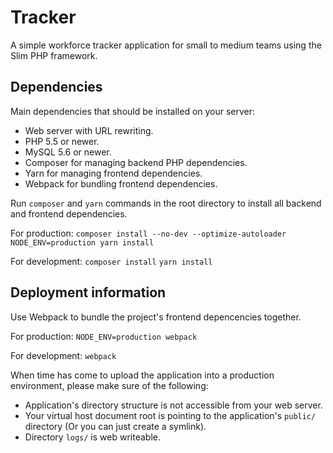 # Tracker

A simple workforce tracker application for small to medium teams using the Slim PHP framework.

## Dependencies

Main dependencies that should be installed on your server:

* Web server with URL rewriting.
* PHP 5.5 or newer.
* MySQL 5.6 or newer.
* Composer for managing backend PHP dependencies.
* Yarn for managing frontend dependencies.
* Webpack for bundling frontend dependencies.

Run `composer` and `yarn` commands in the root directory to install all backend and frontend dependencies.

For production:
`composer install --no-dev --optimize-autoloader`
`NODE_ENV=production yarn install`

For development:
`composer install`
`yarn install`

## Deployment information
Use Webpack to bundle the project's frontend depencencies together.

For production:
`NODE_ENV=production webpack`

For development:
`webpack`

When time has come to upload the application into a production environment, please make sure of the following:

* Application's directory structure is not accessible from your web server.
* Your virtual host document root is pointing to the application's `public/` directory (Or you can just create a symlink).
* Directory `logs/` is web writeable.
